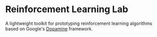 # Reinforcement Learning Lab
A lightweight toolkit for prototyping reinforcement learning algorithms based on Google's [Dopamine](https://github.com/google/dopamine) framework.
